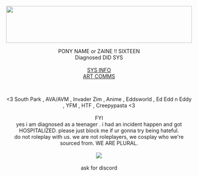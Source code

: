 <img src='https://64.media.tumblr.com/f313ef6178ee7be9ec8a497d79bc68cb/0076baddc1efebbd-ee/s2048x3072/10d4389b14ce70697f26055748b70d14a7f2b54a.pnj' height='100px' width='100%'> </img>
<p align='center'> PONY NAME or ZAINE !! SIXTEEN</br> Diagnosed DID SYS </br></br> <a href=https://pluralkit.xyz/s/sgvxsf?nc=y> SYS INFO </a></br> <a href=https://ko-fi.com/tweeksies/commissions> ART COMMS </a> </p> </br> <p align='center'> <3 South Park , AVA/AVM , Invader Zim , Anime , Eddsworld , Ed Edd n Eddy , YFM , HTF , Creepypasta <3</br></br>FYI</br> yes i am diagnosed as a teenager . i had an incident happen and got HOSPITALIZED. please just block me if ur gonna try being hateful.</br>do not roleplay with us. we are not roleplayers, we cosplay who we're sourced from. WE ARE PLURAL.</br></br> <img src='https://files.catbox.moe/975lq3.gif'> </img></br></br> ask for discord
